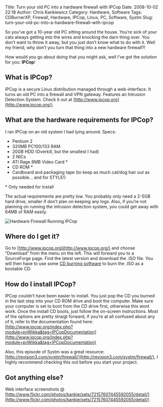 Title: Turn your old PC into a hardware firewall with IPCop
Date: 2008-10-02 22:18
Author: Chris Kankiewicz
Category: Hardware, Software
Tags: CDBurnerXP, Firewall, Hardware, IPCop, Linux, PC, Software, Systm
Slug: turn-your-old-pc-into-a-hardware-firewall-with-ipcop

So you’ve got a 10-year old PC sitting around the house. You’re sick of your
cats always getting into the wires and knocking the darn thing over. You don’t
want to throw it away, but you just don’t know what to do with it. Well my
friend, why don’t you turn that thing into a new hardware firewall?!

How would you go about doing that you might ask, well I’ve got the solution for
you: **IPCop**!

## What is IPCop?

IPCop is a secure Linux distribution managed through a web-interface. It turns
an old PC into a firewall and VPN gateway. Features an Intrusion Detection
System. Check it out at [http://www.ipcop.org](http://www.ipcop.org/).


## What are the hardware requirements for IPCop?

I ran IPCop on an old system I had lying around. Specs:

  * Pentium 2
  * 320MB PC100/133 RAM
  * 20GB HDD (Overkill, but the smallest I had)
  * 2 NICs
  * ATI Rage 8MB Video Card *
  * CD ROM *
  * Cardboard and packaging tape (to keep as much cat/dog hair out as
    possible... and for STYLE!)

\* Only needed for install

The actual requirements are pretty low. You probably only need a 2-5GB hard
drive, smaller if don’t plan on keeping any logs. Also, if you’re not planning
on running the intrusion detection system, you could get away with 64MB of RAM
easily.

![Hardware Firewall Running IPCop](http://farm4.static.flickr.com/3191/2897432811\_f379a00d59.jpg)

## Where do I get it?

Go to [http://www.ipcop.org](http://www.ipcop.org/) and choose “Download” from
the menu on the left. This will forward you to a SourceForge page. Find the
latest version and download the .ISO file. You will then have to use some
[CD burning software](http://cdburnerxp.se/en/download) to burn the .ISO as a
bootable CD.

## How do I install IPCop?

IPCop couldn’t have been easier to install. You just pop the CD you burned in
the last step into your CD ROM drive and boot the computer. Make sure your
computer is set to boot from the CD drive first, otherwise this wont work. Once
the install CD boots, just follow the on-screen instructions. Most of the
options are pretty straigt forward, if you’re at all confused about any of it,
refer to the documentation found here:
[http://www.ipcop.org/index.php?module=pnWikka&tag=IPCopDocumentation](http://www.ipcop.org/index.php?module=pnWikka&tag=IPCopDocumentation)

Also, this episode of Systm was a great resource:
[http://revision3.com/systm/firewall/](http://revision3.com/systm/firewall/),
I highly recommend checking this out before you start your project.

## Got anything else?

Web interface screenshots @
[http://www.flickr.com/photos/kankie/sets/72157607445592055/detail/](http://www.flickr.com/photos/kankie/sets/72157607445592055/detail/)

